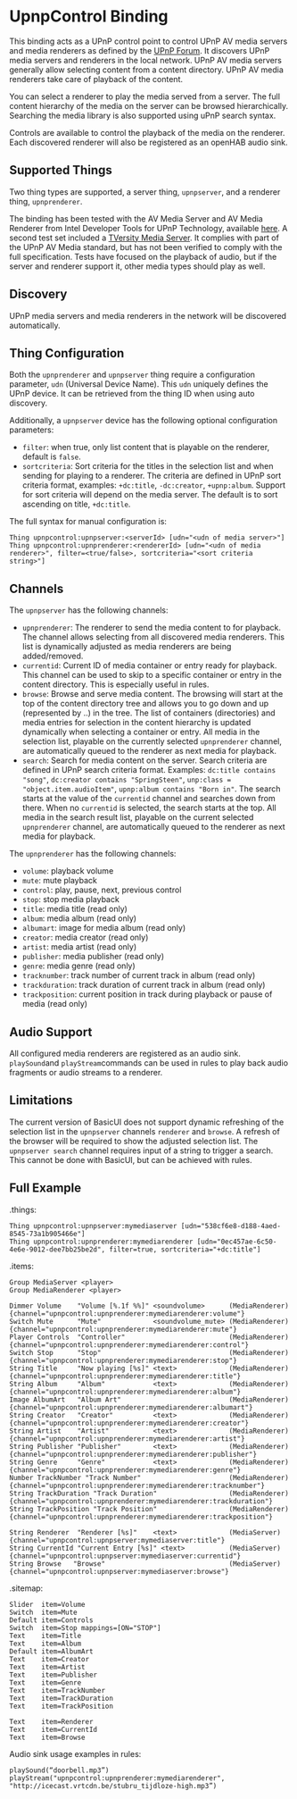 # UpnpControl Binding

This binding acts as a UPnP control point to control UPnP AV media servers and media renderers as defined by the [UPnP Forum](https://openconnectivity.org/developer/specifications/upnp-resources/upnp/).
It discovers UPnP media servers and renderers in the local network.
UPnP AV media servers generally allow selecting content from a content directory.
UPnP AV media renderers take care of playback of the content.

You can select a renderer to play the media served from a server.
The full content hierarchy of the media on the server can be browsed hierarchically.
Searching the media library is also supported using uPnP search syntax.

Controls are available to control the playback of the media on the renderer.
Each discovered renderer will also be registered as an openHAB audio sink.

## Supported Things

Two thing types are supported, a server thing, `upnpserver`, and a renderer thing, `upnprenderer`.

The binding has been tested with the AV Media Server and AV Media Renderer from Intel Developer Tools for UPnP Technology, available [here](https://www.meshcommander.com/upnptools).
A second test set included a [TVersity Media Server](http://tversity.com/).
It complies with part of the UPnP AV Media standard, but has not been verified to comply with the full specification.
Tests have focused on the playback of audio, but if the server and renderer support it, other media types should play as well.


## Discovery

UPnP media servers and media renderers in the network will be discovered automatically.


## Thing Configuration

Both the  `upnprenderer` and `upnpserver` thing require a configuration parameter, `udn` (Universal Device Name).
This `udn` uniquely defines the UPnP device.
It can be retrieved from the thing ID when using auto discovery.

Additionally, a `upnpserver` device has the following optional configuration parameters:

* `filter`: when true, only list content that is playable on the renderer, default is `false`.
* `sortcriteria`: Sort criteria for the titles in the selection list and when sending for playing to a renderer.
The criteria are defined in UPnP sort criteria format, examples: `+dc:title`, `-dc:creator`, `+upnp:album`.
Support for sort criteria will depend on the media server.
The default is to sort ascending on title, `+dc:title`.

The full syntax for manual configuration is:

```
Thing upnpcontrol:upnpserver:<serverId> [udn="<udn of media server>"]
Thing upnpcontrol:upnprenderer:<rendererId> [udn="<udn of media renderer>", filter=<true/false>, sortcriteria="<sort criteria string>"]
```

## Channels

The `upnpserver` has the following channels:

* `upnprenderer`: The renderer to send the media content to for playback.
The channel allows selecting from all discovered media renderers.
This list is dynamically adjusted as media renderers are being added/removed.
* `currentid`: Current ID of media container or entry ready for playback.
This channel can be used to skip to a specific container or entry in the content directory.
This is especially useful in rules.
* `browse`: Browse and serve media content.
The browsing will start at the top of the content directory tree and allows you to go down and up (represented by ..) in the tree.
The list of containers (directories) and media entries for selection in the content hierarchy is updated dynamically when selecting a container or entry.
All media in the selection list, playable on the currently selected `upnprenderer` channel, are automatically queued to the renderer as next media for playback.
* `search`: Search for media content on the server.
Search criteria are defined in UPnP search criteria format.
Examples: `dc:title contains "song"`, `dc:creator contains "SpringSteen"`, `unp:class = "object.item.audioItem"`, `upnp:album contains "Born in"`.
The search starts at the value of the `currentid` channel and searches down from there.
When no `currentid` is selected, the search starts at the top.
All media in the search result list, playable on the current selected `upnprenderer` channel, are automatically queued to the renderer as next media for playback.

The `upnprenderer` has the following channels:

* `volume`: playback volume
* `mute`: mute playback
* `control`: play, pause, next, previous control
* `stop`: stop media playback
* `title`: media title (read only)
* `album`: media album (read only)
* `albumart`: image for media album (read only)
* `creator`: media creator (read only)
* `artist`: media artist (read only)
* `publisher`: media publisher (read only)
* `genre`: media genre (read only)
* `tracknumber`: track number of current track in album (read only)
* `trackduration`: track duration of current track in album (read only)
* `trackposition`: current position in track during playback or pause of media (read only)

## Audio Support

All configured media renderers are registered as an audio sink.
`playSound`and `playStream`commands can be used in rules to play back audio fragments or audio streams to a renderer.

## Limitations

The current version of BasicUI does not support dynamic refreshing of the selection list in the `upnpserver` channels `renderer` and `browse`.
A refresh of the browser will be required to show the adjusted selection list.
The `upnpserver search` channel requires input of a string to trigger a search.
This cannot be done with BasicUI, but can be achieved with rules.

## Full Example

.things:

```
Thing upnpcontrol:upnpserver:mymediaserver [udn="538cf6e8-d188-4aed-8545-73a1b905466e"]
Thing upnpcontrol:upnprenderer:mymediarenderer [udn="0ec457ae-6c50-4e6e-9012-dee7bb25be2d", filter=true, sortcriteria="+dc:title"]
```

.items:

```
Group MediaServer <player>
Group MediaRenderer <player>

Dimmer Volume    "Volume [%.1f %%]" <soundvolume>      (MediaRenderer) {channel="upnpcontrol:upnprenderer:mymediarenderer:volume"}
Switch Mute      "Mute"             <soundvolume_mute> (MediaRenderer) {channel="upnpcontrol:upnprenderer:mymediarenderer:mute"}
Player Controls  "Controller"                          (MediaRenderer) {channel="upnpcontrol:upnprenderer:mymediarenderer:control"}
Switch Stop      "Stop"                                (MediaRenderer) {channel="upnpcontrol:upnprenderer:mymediarenderer:stop"}
String Title     "Now playing [%s]" <text>             (MediaRenderer) {channel="upnpcontrol:upnprenderer:mymediarenderer:title"}
String Album     "Album"            <text>             (MediaRenderer) {channel="upnpcontrol:upnprenderer:mymediarenderer:album"}
Image AlbumArt   "Album Art"                           (MediaRenderer) {channel="upnpcontrol:upnprenderer:mymediarenderer:albumart"}
String Creator   "Creator"          <text>             (MediaRenderer) {channel="upnpcontrol:upnprenderer:mymediarenderer:creator"}
String Artist    "Artist"           <text>             (MediaRenderer) {channel="upnpcontrol:upnprenderer:mymediarenderer:artist"}
String Publisher "Publisher"        <text>             (MediaRenderer) {channel="upnpcontrol:upnprenderer:mymediarenderer:publisher"}
String Genre     "Genre"            <text>             (MediaRenderer) {channel="upnpcontrol:upnprenderer:mymediarenderer:genre"}
Number TrackNumber "Track Number"                      (MediaRenderer) {channel="upnpcontrol:upnprenderer:mymediarenderer:tracknumber"}
String TrackDuration "Track Duration"                  (MediaRenderer) {channel="upnpcontrol:upnprenderer:mymediarenderer:trackduration"}
String TrackPosition "Track Position"                  (MediaRenderer) {channel="upnpcontrol:upnprenderer:mymediarenderer:trackposition"}

String Renderer  "Renderer [%s]"    <text>             (MediaServer)   {channel="upnpcontrol:upnpserver:mymediaserver:title"}
String CurrentId "Current Entry [%s]" <text>           (MediaServer)   {channel="upnpcontrol:upnpserver:mymediaserver:currentid"}
String Browse   "Browse"                               (MediaServer)   {channel="upnpcontrol:upnpserver:mymediaserver:browse"}
```

.sitemap:

```
Slider  item=Volume
Switch  item=Mute
Default item=Controls
Switch  item=Stop mappings=[ON="STOP"]
Text    item=Title     
Text    item=Album
Default item=AlbumArt
Text    item=Creator
Text    item=Artist
Text    item=Publisher
Text    item=Genre
Text    item=TrackNumber
Text    item=TrackDuration
Text    item=TrackPosition

Text    item=Renderer
Text    item=CurrentId
Text    item=Browse
```

Audio sink usage examples in rules:

```
playSound(“doorbell.mp3”)
playStream("upnpcontrol:upnprenderer:mymediarenderer", "http://icecast.vrtcdn.be/stubru_tijdloze-high.mp3”)
```
